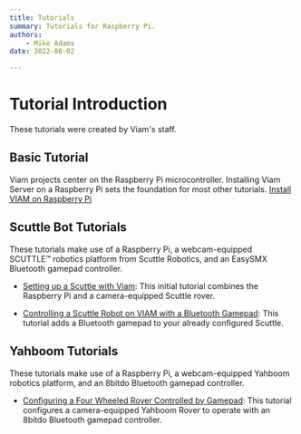 ```yaml
---
title: Tutorials
summary: Tutorials for Raspberry Pi.
authors:
    - Mike Adams
date: 2022-08-02

---
```

# Tutorial Introduction
These tutorials were created by Viam's staff.

## Basic Tutorial
Viam projects center on the Raspberry Pi microcontroller.
Installing Viam Server on a Raspberry Pi sets the foundation for most other tutorials.
[Install VIAM on Raspberry Pi](/getting-started/installation.md)


## Scuttle Bot Tutorials
These tutorials make use of a Raspberry Pi, a webcam-equipped SCUTTLE™ robotics platform from Scuttle Robotics, and an EasySMX Bluetooth gamepad controller.

* [Setting up a Scuttle with Viam](../scuttlebot):
This initial tutorial combines the Raspberry Pi and a camera-equipped Scuttle rover.

* [Controlling a Scuttle Robot on VIAM with a Bluetooth Gamepad](../scuttle-gamepad):
This tutorial adds a Bluetooth gamepad to your already configured Scuttle.

## Yahboom Tutorials
These tutorials make use of a Raspberry Pi, a webcam-equipped Yahboom robotics platform, and an 8bitdo Bluetooth gamepad controller.

* [Configuring a Four Wheeled Rover Controlled by Gamepad](../yahboom-rover):
This tutorial configures a camera-equipped Yahboom Rover to operate with an 8bitdo Bluetooth gamepad controller.
